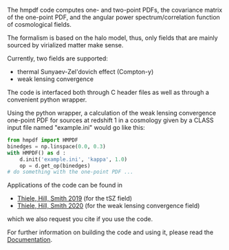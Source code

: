 The hmpdf code computes one- and two-point PDFs,
the covariance matrix of the one-point PDF,
and the angular power spectrum/correlation function of cosmological fields.

The formalism is based on the halo model,
thus, only fields that are mainly sourced by virialized matter make sense.

Currently, two fields are supported:
* thermal Sunyaev-Zel'dovich effect (Compton-y)
* weak lensing convergence

The code is interfaced both through C header files as well as through a convenient python wrapper.

Using the python wrapper, a calculation of the weak lensing convergence one-point PDF
for sources at redshift 1 in a cosmology given by a CLASS input file named "example.ini"
would go like this:
```python
from hmpdf import HMPDF
binedges = np.linspace(0.0, 0.3)
with HMPDF() as d :
    d.init('example.ini', 'kappa', 1.0)
    op = d.get_op(binedges)
# do something with the one-point PDF ...
```

Applications of the code can be found in
* [Thiele, Hill, Smith 2019](https://ui.adsabs.harvard.edu/abs/2019PhRvD..99j3511T)
  (for the tSZ field)
* [Thiele, Hill, Smith 2020](https://ui.adsabs.harvard.edu/abs/2020arXiv200906547T)
  (for the weak lensing convergence field)

which we also request you cite if you use the code.

For further information on building the code and using it, please read the
[Documentation](https://leanderthiele.github.io/hmpdf/html/).
